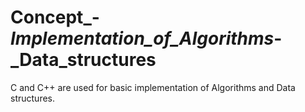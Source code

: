 # Concept_-_Implementation_of_Algorithms_-_Data_structures
C and C++ are used for basic implementation of Algorithms and Data structures. 
